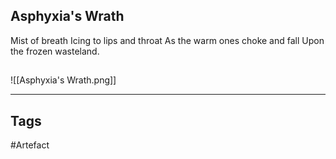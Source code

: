 ## Asphyxia's Wrath
Mist of breath
Icing to lips and throat
As the warm ones choke and fall
Upon the frozen wasteland.
## 
![[Asphyxia's Wrath.png]]

---
## Tags
#Artefact